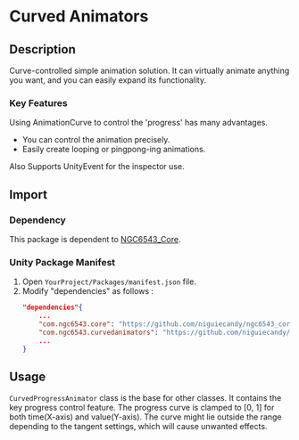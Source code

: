 # Curved Animators

## Description
Curve-controlled simple animation solution. It can virtually animate anything you want, and you can easily expand its functionality.

### Key Features
Using AnimationCurve to control the 'progress' has many advantages.
- You can control the animation precisely.
- Easily create looping or pingpong-ing animations.

Also Supports UnityEvent for the inspector use.

## Import

### Dependency
This package is dependent to [NGC6543_Core](https://github.com/niguiecandy/ngc6543_core).

### Unity Package Manifest
1. Open `YourProject/Packages/manifest.json` file.
2. Modify "dependencies" as follows :
	```json
	"dependencies"{
		...
		"com.ngc6543.core": "https://github.com/niguiecandy/ngc6543_core.git",
		"com.ngc6543.curvedanimators": "https://github.com/niguiecandy/curved-animators.git",
		...
	}

## Usage
`CurvedProgressAnimator` class is the base for other classes. It contains the key progress control feature.
The progress curve is clamped to [0, 1] for both time(X-axis) and value(Y-axis). The curve might lie outside the range depending to the tangent settings, which will cause unwanted effects.